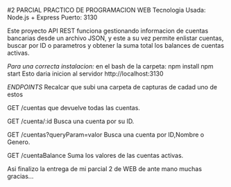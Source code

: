 #2 PARCIAL PRACTICO DE PROGRAMACION WEB
Tecnologia Usada: Node.js + Express
Puerto: 3130

Este proyecto API REST funciona gestionando informacion de cuentas bancarias desde un archivo JSON, y este a su vez permite enlistar cuentas, buscar por ID o parametros y obtener la suma total los balances de cuentas activas.

*Para una correcta instalacion:*
en el bash de la carpeta:
npm install
npm start
Esto daria inicion al servidor http://localhost:3130

*ENDPOINTS*
Recalcar que subi una carpeta de capturas de cadad uno de estos

GET /cuentas
que devuelve todas las cuentas.

GET /cuenta/:id
Busca una cuenta por su ID.

GET /cuentas?queryParam=valor
Busca una cuenta por ID,Nombre o Genero.

GET /cuentaBalance
Suma los valores de las cuentas activas.

Asi finalizo la entrega de mi parcial 2 de WEB de ante mano muchas gracias...
